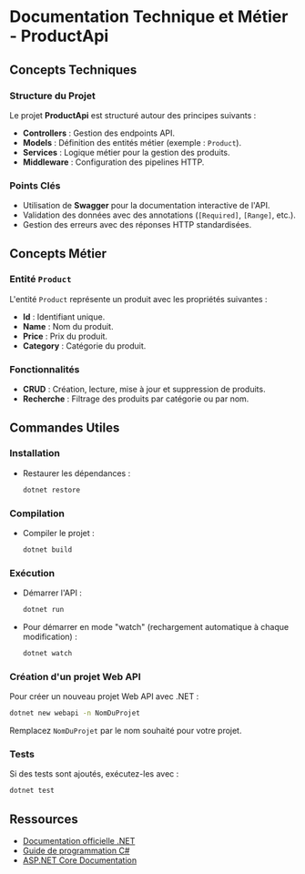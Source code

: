 # Documentation Technique et Métier - ProductApi

## Concepts Techniques

### Structure du Projet

Le projet **ProductApi** est structuré autour des principes suivants :

- **Controllers** : Gestion des endpoints API.
- **Models** : Définition des entités métier (exemple : `Product`).
- **Services** : Logique métier pour la gestion des produits.
- **Middleware** : Configuration des pipelines HTTP.

### Points Clés

- Utilisation de **Swagger** pour la documentation interactive de l'API.
- Validation des données avec des annotations (`[Required]`, `[Range]`, etc.).
- Gestion des erreurs avec des réponses HTTP standardisées.

## Concepts Métier

### Entité `Product`

L'entité `Product` représente un produit avec les propriétés suivantes :

- **Id** : Identifiant unique.
- **Name** : Nom du produit.
- **Price** : Prix du produit.
- **Category** : Catégorie du produit.

### Fonctionnalités

- **CRUD** : Création, lecture, mise à jour et suppression de produits.
- **Recherche** : Filtrage des produits par catégorie ou par nom.

## Commandes Utiles

### Installation

- Restaurer les dépendances :

  ```bash
  dotnet restore
  ```

### Compilation

- Compiler le projet :

  ```bash
  dotnet build
  ```

### Exécution

- Démarrer l'API :

  ```bash
  dotnet run
  ```

- Pour démarrer en mode "watch" (rechargement automatique à chaque modification) :

  ```bash
  dotnet watch
  ```

### Création d'un projet Web API

Pour créer un nouveau projet Web API avec .NET :

```bash
dotnet new webapi -n NomDuProjet
```

Remplacez `NomDuProjet` par le nom souhaité pour votre projet.

### Tests

Si des tests sont ajoutés, exécutez-les avec :

```bash
dotnet test
```

## Ressources

- [Documentation officielle .NET](https://learn.microsoft.com/dotnet/)
- [Guide de programmation C#](https://learn.microsoft.com/dotnet/csharp/)
- [ASP.NET Core Documentation](https://learn.microsoft.com/aspnet/core/)
